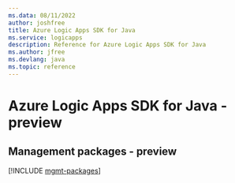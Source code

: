 ```yaml
---
ms.data: 08/11/2022
author: joshfree
title: Azure Logic Apps SDK for Java
ms.service: logicapps
description: Reference for Azure Logic Apps SDK for Java
ms.author: jfree
ms.devlang: java
ms.topic: reference
---
```

# Azure Logic Apps SDK for Java - preview

## Management packages - preview
[!INCLUDE [mgmt-packages](logic-apps-mgmt-index.md)]